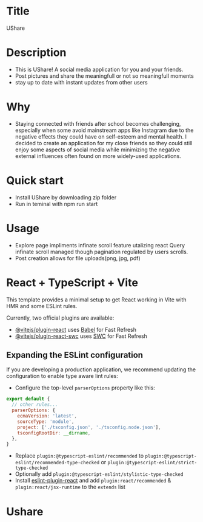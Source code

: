 # Title
UShare

# Description
- This is UShare! A social media  application for you and your friends.
- Post pictures and share the meaningfull or not so meaningfull moments
- stay up to date with instant updates from other users

# Why
- Staying connected with friends after school becomes challenging, especially when some avoid mainstream apps like Instagram due to the negative effects they could have on self-esteem and mental health. I decided to create an application for my close friends so they could still enjoy some aspects of social media while minimizing the negative external influences often found on more widely-used applications.

# Quick start
- Install UShare by  downloading zip folder
- Run in teminal with npm run start

# Usage
- Explore page impliments infinate  scroll feature utalizing react Query infinate scroll managed though pagination regulated by users scrolls.
- Post creation allows for file uploads(png, jpg, pdf)

  
# React + TypeScript + Vite

This template provides a minimal setup to get React working in Vite with HMR and some ESLint rules.

Currently, two official plugins are available:

- [@vitejs/plugin-react](https://github.com/vitejs/vite-plugin-react/blob/main/packages/plugin-react/README.md) uses [Babel](https://babeljs.io/) for Fast Refresh
- [@vitejs/plugin-react-swc](https://github.com/vitejs/vite-plugin-react-swc) uses [SWC](https://swc.rs/) for Fast Refresh

## Expanding the ESLint configuration

If you are developing a production application, we recommend updating the configuration to enable type aware lint rules:

- Configure the top-level `parserOptions` property like this:

```js
export default {
  // other rules...
  parserOptions: {
    ecmaVersion: 'latest',
    sourceType: 'module',
    project: ['./tsconfig.json', './tsconfig.node.json'],
    tsconfigRootDir: __dirname,
  },
}
```

- Replace `plugin:@typescript-eslint/recommended` to `plugin:@typescript-eslint/recommended-type-checked` or `plugin:@typescript-eslint/strict-type-checked`
- Optionally add `plugin:@typescript-eslint/stylistic-type-checked`
- Install [eslint-plugin-react](https://github.com/jsx-eslint/eslint-plugin-react) and add `plugin:react/recommended` & `plugin:react/jsx-runtime` to the `extends` list
# Ushare
